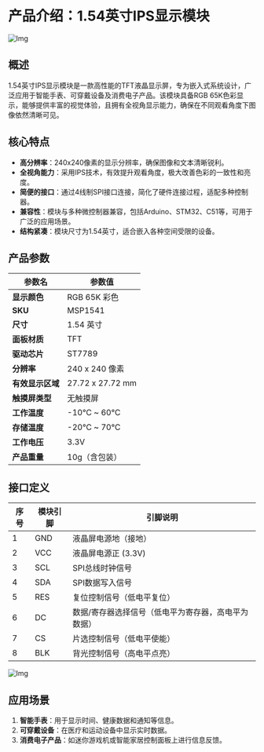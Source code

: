 
# 产品介绍：1.54英寸IPS显示模块
![Img](./FILES/1.产品介绍.md/img-20250428112758.png)

## 概述
1.54英寸IPS显示模块是一款高性能的TFT液晶显示屏，专为嵌入式系统设计，广泛应用于智能手表、可穿戴设备及消费电子产品。该模块具备RGB 65K色彩显示，能够提供丰富的视觉体验，且拥有全视角显示能力，确保在不同观看角度下图像依然清晰可见。

## 核心特点
- **高分辨率**：240x240像素的显示分辨率，确保图像和文本清晰锐利。
- **全视角能力**：采用IPS技术，有效提升观看角度，极大改善色彩的一致性和亮度。
- **简便的接口**：通过4线制SPI接口连接，简化了硬件连接过程，适配多种控制器。
- **兼容性**：模块与多种微控制器兼容，包括Arduino、STM32、C51等，可用于广泛的应用场景。
- **结构紧凑**：模块尺寸为1.54英寸，适合嵌入各种空间受限的设备。

## 产品参数

| **参数名**                | **参数值**                              |
|---------------------------|-----------------------------------------|
| **显示颜色**              | RGB 65K 彩色                            |
| **SKU**                   | MSP1541                                 |
| **尺寸**                  | 1.54 英寸                               |
| **面板材质**              | TFT                                     |
| **驱动芯片**              | ST7789                                  |
| **分辨率**                | 240 x 240 像素                         |
| **有效显示区域**          | 27.72 x 27.72 mm                       |
| **触摸屏类型**            | 无触摸屏                                |
| **工作温度**              | -10℃ ~ 60℃                            |
| **存储温度**              | -20℃ ~ 70℃                            |
| **工作电压**              | 3.3V                                    |
| **产品重量**              | 10g（含包装）                           |

## 接口定义

| **序号** | **模块引脚** | **引脚说明**                          |
|----------|--------------|---------------------------------------|
| 1        | GND          | 液晶屏电源地（接地）                  |
| 2        | VCC          | 液晶屏电源正 (3.3V)                   |
| 3        | SCL          | SPI总线时钟信号                        |
| 4        | SDA          | SPI数据写入信号                        |
| 5        | RES          | 复位控制信号（低电平复位）              |
| 6        | DC           | 数据/寄存器选择信号（低电平为寄存器，高电平为数据） |
| 7        | CS           | 片选控制信号（低电平使能）              |
| 8        | BLK          | 背光控制信号（高电平点亮）             |
![Img](./FILES/1.产品介绍.md/img-20250428113103.png)

## 应用场景
1. **智能手表**：用于显示时间、健康数据和通知等信息。
2. **可穿戴设备**：在医疗和运动设备中显示实时数据。
3. **消费电子产品**：如迷你游戏机或智能家居控制面板上进行信息反馈。

